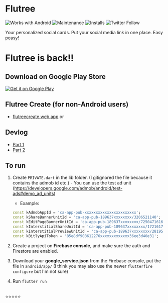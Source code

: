 # Flutree

![Works with Android](https://img.shields.io/badge/Works_with-Android-green?style=flat-square)
![Maintenance](https://img.shields.io/maintenance/yes/2022?style=flat-square)
![Installs](https://img.shields.io/badge/installs-53k+-orange)
![Twitter Follow](https://img.shields.io/twitter/follow/iqfareez?label=Follow&style=social)

Your personalized social cards. Put your social media link in one place. Easy peasy!

# Flutree is back!!

## Download on Google Play Store

<a href='https://play.google.com/store/apps/details?id=com.iqmal.linktreeflutter&utm_source=Github&pcampaignid=pcampaignidMKT-Other-global-all-co-prtnr-py-PartBadge-Mar2515-1'><img alt='Get it on Google Play' src='https://play.google.com/intl/en_us/badges/static/images/badges/en_badge_web_generic.png'/></a>

## Flutree Create (for non-Android users)

- [flutreecreate.web.app](https://flutreecreate.web.app) or

## Devlog

- [Part 1](https://www.instagram.com/s/aGlnaGxpZ2h0OjE4MTUzMDA3Njg0MTgyODA3)
- [Part 2](https://www.instagram.com/s/aGlnaGxpZ2h0OjE3ODg1MzE2ODMzMjE5MDg5)

## To run

1. Create `PRIVATE.dart` in the lib folder. (I gitignored the file because it contains the admob id etc.) - You can use the test ad unit (https://developers.google.com/admob/android/test-ads#demo_ad_units)

   - Example:

   ```dart
   const kAdmobAppId = 'ca-app-pub-xxxxxxxxxxxxxxxxxxxxxxx';
   const kShareBannerUnitId = 'ca-app-pub-189637xxxxxxxx/3206521140';
   const kEditPageBannerUnitId = 'ca-app-pub-189637xxxxxxxx/7250471616';
   const kInterstitialShareUnitId = 'ca-app-pub-189637xxxxxxxx/1721617881';
   const kInterstitialPreviewUnitId = 'ca-app-pub-189637xxxxxxxx/2819569063';
   const kBitlyApiToken = '85e8df908612276xxxxxxxxxxxxx36ee3d40e31';

   ```

2. Create a project on **Firebase console**, and make sure the auth and Firestore are enabled.
3. Download your **google_service.json** from the Firebase console, put the file in `android/app/` (I think you may also use the newer `flutterfire configure` but I'm not sure)
4. Run `flutter run`

\
:star::star::star::star::star:
